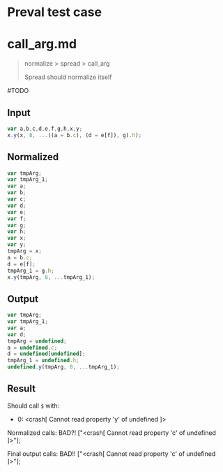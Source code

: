 # Preval test case

# call_arg.md

> normalize > spread > call_arg
>
> Spread should normalize itself

#TODO

## Input

`````js filename=intro
var a,b,c,d,e,f,g,h,x,y;
x.y(x, 8, ...((a = b.c), (d = e[f]), g).h);
`````

## Normalized

`````js filename=intro
var tmpArg;
var tmpArg_1;
var a;
var b;
var c;
var d;
var e;
var f;
var g;
var h;
var x;
var y;
tmpArg = x;
a = b.c;
d = e[f];
tmpArg_1 = g.h;
x.y(tmpArg, 8, ...tmpArg_1);
`````

## Output

`````js filename=intro
var tmpArg;
var tmpArg_1;
var a;
var d;
tmpArg = undefined;
a = undefined.c;
d = undefined[undefined];
tmpArg_1 = undefined.h;
undefined.y(tmpArg, 8, ...tmpArg_1);
`````

## Result

Should call `$` with:
 - 0: <crash[ Cannot read property 'y' of undefined ]>

Normalized calls: BAD?!
["<crash[ Cannot read property 'c' of undefined ]>"];

Final output calls: BAD!!
["<crash[ Cannot read property 'c' of undefined ]>"];

